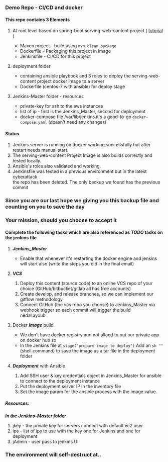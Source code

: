 ### Demo Repo - CI/CD and docker

#### This repo contains 3 Elements
1. At root level based on spring-boot serving-web-content project ( [tutorial](https://spring.io/guides/gs/serving-web-content/) ) 
    - Maven project - build using `mvn clean package`
    - Dockerfile - Packaging this project in Image  
    - Jenkinsfile - CI/CD for this project  

2. deployment folder 
   - containing ansible playbook and 3 roles to deploy the serving-web-content 
      project docker image to a server
   - Dockerfile (centos-7 with ansible) for deploy stage 

3. Jenkins-Master folder - resources
   - private-key for ssh to the aws instances
   - list of ip - first is the Jenkins_Master, second for deployment
   - docker-compose file /var/lib/jenkins it's a good-to-go `docker-compose.yaml` (doesn't need any changes)
#### Status

1. Jenkins server is running on docker working successfully but after restart needs manual start.
2. The serving-web-content Project Image is also builds correctly and tested locally.
3. Ansible's roles also validated and working.
4. Jenkinsfile was tested in a previous environment but in the latest cyberattack  
   the repo has been deleted. The only backup we found has the previous commit 

### Since you are our last hope we giving you this backup file and counting on you to save the day

### Your mission, should  you choose to accept it
#### Complete the following tasks which are also referenced as _TODO_ tasks on the jenkins file 
1. ***Jenkins_Master***
   - Enable that whenever it's restarting the docker engine and jenkins will start also
   (write the steps you did in the final email)
   
2. ***VCS***
   1. Deploy this content (source code) to an online VCS repo of your choice (GitHub/bitbucket/gitlab all has free accounts)
   2. Create develop, and release branches, so we can implement our gitflow methodology
   3. Connect GitHub (the vcs repo you choose) to Jenkins_Master via webhook trigger so each commit will trigger the build  
nedal ayoub
3. Docker ***Image*** build 
   - We don't have docker registry and not alloed to put our private app on docker hub so
   - In the Jenkins file at `stage("prepare image to deploy")` Add an `sh ""` (shell command) to save the image as a tar file in the deployment folder
   
4. ***Deployment*** with Ansible
   1. Add SSH user & key credentials object in Jenkins_Master for ansible to connect to the deployment instance
   2. Put the deployment server IP in the inventory file 
   3. Set the image param for the ansible process with the image value.

##### Resources:
***In the Jenkins-Master folder***
1. jkey - the private key for servers connect with default ec2 user
2. ips - list of ips to use with the key one for Jenkins and one for deployment
3. jAdmin - user pass to jenkins UI

### The environment will self-destruct at..
